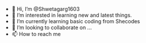 - 👋 Hi, I’m @Shwetagarg1603
- 👀 I’m interested in learning new and latest things.
- 🌱 I’m currently learning basic coding from Shecodes
- 💞️ I’m looking to collaborate on ...
- 📫 How to reach me 

<!---
Shwetagarg1603/Shwetagarg1603 is a ✨ special ✨ repository because its `README.md` (this file) appears on your GitHub profile.
You can click the Preview link to take a look at your changes.
--->
